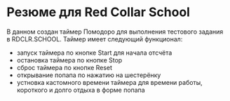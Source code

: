 # Резюме для Red Collar School

В данном создан таймер Помодоро для выполнения тестового задания в RDCLR.SCHOOL.
Таймер имеет следующий функционал: 
- запуск таймера по кнопке Start для начала отсчёта
- остановка таймера по кнопке Stop
- сброс таймера по кнопке Reset
- открывание попапа по нажатию на шестерёнку
- устновка кастомного времени таймера для времени работы, короткого и долго отдыха в форме попапа

